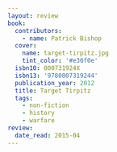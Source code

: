 ```yaml
---
layout: review
book:
  contributors:
    - name: Patrick Bishop
  cover:
    name: target-tirpitz.jpg
    tint_color: '#e30f0e'
  isbn10: 000731924X
  isbn13: '9780007319244'
  publication_year: 2012
  title: Target Tirpitz
  tags:
    - non-fiction
    - history
    - warfare
review:
  date_read: 2015-04
---
```


